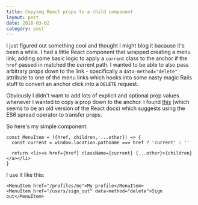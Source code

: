 ```yaml
---
title: Copying React props to a child component
layout: post
date: 2018-03-02
category: post
---
```


I just figured out something cool and thought I might blog it bacause it's been a while. I had a little React component that wrapped creating a menu link, adding some basic logic to apply a `current` class to the anchor if the `href` passed in matched the current path. I wanted to be able to also pass arbitrary props down to the link - specifically a `data-method="delete"` attribute to one of the menu links which hooks into some nasty magic Rails stuff to convert an anchor click into a `DELETE` request.

Obviously I didn't want to add lots of explicit and optional prop values whenever I wanted to copy a prop down to the anchor. I found [this](https://zhenyong.github.io/react/docs/transferring-props.html) (which seems to be an old version of the React docs) which suggests using the ES6 spread operator to transfer props.

So here's my simple component:

```
const MenuItem = ({href, children, ...other}) => {
  const current = window.location.pathname === href ? 'current' : ''

  return <li><a href={href} className={current} {...other}>{children}</a></li>
}
```

I use it like this:

```
<MenuItem href="/profiles/me">My profile</MenuItem>
<MenuItem href="/users/sign_out" data-method="delete">Sign out</MenuItem>
```


